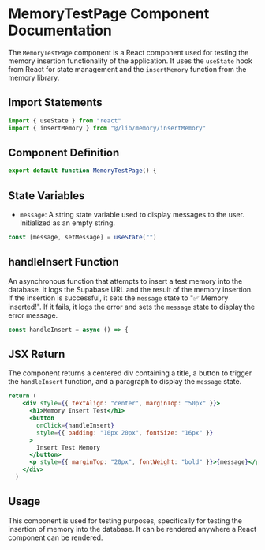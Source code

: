 # MemoryTestPage Component Documentation

The `MemoryTestPage` component is a React component used for testing the memory insertion functionality of the application. It uses the `useState` hook from React for state management and the `insertMemory` function from the memory library.

## Import Statements

```jsx
import { useState } from "react"
import { insertMemory } from "@/lib/memory/insertMemory"
```

## Component Definition

```jsx
export default function MemoryTestPage() {
```

## State Variables

- `message`: A string state variable used to display messages to the user. Initialized as an empty string.

```jsx
const [message, setMessage] = useState("")
```

## handleInsert Function

An asynchronous function that attempts to insert a test memory into the database. It logs the Supabase URL and the result of the memory insertion. If the insertion is successful, it sets the `message` state to "✅ Memory inserted!". If it fails, it logs the error and sets the `message` state to display the error message.

```jsx
const handleInsert = async () => {
```

## JSX Return

The component returns a centered div containing a title, a button to trigger the `handleInsert` function, and a paragraph to display the `message` state.

```jsx
return (
    <div style={{ textAlign: "center", marginTop: "50px" }}>
      <h1>Memory Insert Test</h1>
      <button
        onClick={handleInsert}
        style={{ padding: "10px 20px", fontSize: "16px" }}
      >
        Insert Test Memory
      </button>
      <p style={{ marginTop: "20px", fontWeight: "bold" }}>{message}</p>
    </div>
  )
```

## Usage

This component is used for testing purposes, specifically for testing the insertion of memory into the database. It can be rendered anywhere a React component can be rendered.